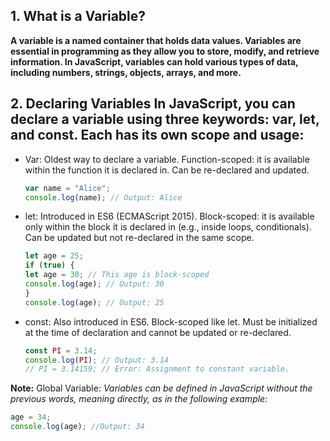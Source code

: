 ## 1. What is a Variable?
  **A variable is a named container that holds data values. Variables are essential in programming as they allow you to store, 
  modify, and retrieve information. In JavaScript, variables can hold various types of data, including numbers, strings, objects, 
  arrays, and more.**

## 2. Declaring Variables In JavaScript, you can declare a variable using three keywords: var, let, and const. Each has its own scope and usage:

- Var:
    Oldest way to declare a variable.
    Function-scoped: it is available within the function it is declared in.
    Can be re-declared and updated.
  
  ``` JavaScript
  var name = "Alice";
  console.log(name); // Output: Alice
  
- let:
    Introduced in ES6 (ECMAScript 2015).
    Block-scoped: it is available only within the block it is declared in (e.g., inside loops, conditionals).
    Can be updated but not re-declared in the same scope.

  ```JavaScript
  let age = 25;
  if (true) {
  let age = 30; // This age is block-scoped
  console.log(age); // Output: 30
  }
  console.log(age); // Output: 25
  
- const:
    Also introduced in ES6.
    Block-scoped like let.
    Must be initialized at the time of declaration and cannot be updated or re-declared.

  ```JavaScript
  const PI = 3.14;
  console.log(PI); // Output: 3.14
  // PI = 3.14159; // Error: Assignment to constant variable.

**Note:** Global Variable: _Variables can be defined in JavaScript without the previous words, meaning directly, as in the following example:_
```JavaScript
age = 34;
console.log(age); //Output: 34

